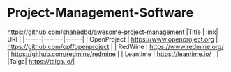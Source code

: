 # Project-Management-Software

https://github.com/shahedbd/awesome-project-management
|Title | link| URl |
|------|-------|------|
| OpenProject | https://www.openproject.org |  https://github.com/opf/openproject |
| RedWine | https://www.redmine.org/ | https://github.com/redmine/redmine |
| Leantime | https://leantime.io/ | |
|Taiga| https://taiga.io/|
